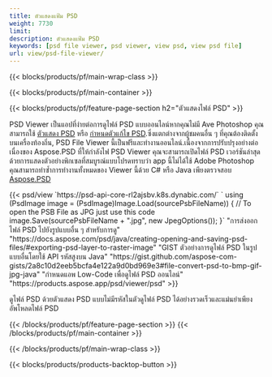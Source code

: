 ```yaml
---
title: ตัวแสดงแฟ้ม PSD
weight: 7730
limit: 
description: ตัวแสดงแฟ้ม PSD
keywords: [psd file viewer, psd viewer, view psd, view psd file]
url: view/psd-file-viewer/
---
```


{{< blocks/products/pf/main-wrap-class >}}

{{< blocks/products/pf/main-container >}}

{{< blocks/products/pf/feature-page-section h2="ตัวแสดงไฟล์ PSD" >}}
<p>PSD Viewer เป็นแอปที่ง่ายต่อการดูไฟล์ PSD แบบออนไลน์หากคุณไม่มี Ave Photoshop คุณสามารถใช้ <a href="/psd/view/psd-file-viewer">ตัวแสดง PSD</a> หรือ <a href="https://products.aspose.app/psd/editor">กำหนดตัวแก้ไข PSD</a>.ซึ่งแตกต่างจากผู้ชมคนอื่น ๆ ที่คุณต้องติดตั้งบนเครื่องท้องถิ่น, PSD File Viewer นี้เป็นฟรีและทำงานออนไลน์.เนื่องจากการปรับปรุงอย่างต่อเนื่องของ Aspose.PSD ที่ให้กำลังไฟ PSD Viewer คุณจะสามารถเปิดไฟล์ PSD เวอร์ชันล่าสุดด้วยการแสดงตัวอย่างพิกเซลที่สมบูรณ์แบบโปรดทราบว่า app นี้ไม่ได้ใช้ Adobe Photoshop คุณสามารถทำซ้ำการทำงานทั้งหมดของ Viewer นี้ด้วย C# หรือ Java เพียงตรวจสอบ <a href="https://products.aspose.com/psd">Aspose.PSD</a></p>
{{< psd/view `https://psd-api-core-rl2ajsbv.k8s.dynabic.com/` 
`    using (PsdImage image = (PsdImage)Image.Load(sourcePsbFileName))
    {
	    // To open the PSB File as JPG just use this code
        image.Save(sourcePsbFileName + ".jpg",  new JpegOptions());
    }` 
"การส่งออกไฟล์ PSD ไปยังรูปแบบอื่น ๆ สำหรับการดู" "https://docs.aspose.com/psd/java/creating-opening-and-saving-psd-files/#exporting-psd-layer-to-raster-image" 
"GIST ตัวอย่างการดูไฟล์ PSD ในรูปแบบอื่นโดยใช้ API รหัสสูงบน Java" "https://gist.github.com/aspose-com-gists/2a8c10d2eeb5bcfa4e122a9d0bd969e3#file-convert-psd-to-bmp-gif-jpg-java" 
"กำหนดแอพ Low-Code เพื่อดูไฟล์ PSD ออนไลน์" "https://products.aspose.app/psd/viewer/psd" >}}
<p>ดูไฟล์ PSD ด้วยตัวแสดง PSD แบบไม่มีรหัสในตัวดูไฟล์ PSD ได้อย่างรวดเร็วและแม่นยำเพียงอัพโหลดไฟล์ PSD</p>
{{< /blocks/products/pf/feature-page-section >}}
{{< /blocks/products/pf/main-container >}}


{{< /blocks/products/pf/main-wrap-class >}}

{{< blocks/products/products-backtop-button >}}
